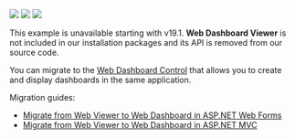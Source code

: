 <!-- default badges list -->
![](https://img.shields.io/endpoint?url=https://codecentral.devexpress.com/api/v1/VersionRange/128580110/19.1.3%2B)
[![](https://img.shields.io/badge/Open_in_DevExpress_Support_Center-FF7200?style=flat-square&logo=DevExpress&logoColor=white)](https://supportcenter.devexpress.com/ticket/details/T140278)
[![](https://img.shields.io/badge/📖_How_to_use_DevExpress_Examples-e9f6fc?style=flat-square)](https://docs.devexpress.com/GeneralInformation/403183)
<!-- default badges end -->
This example is unavailable starting with v19.1. **Web Dashboard Viewer** is not included in our installation packages and its API is removed from our source code. 

You can migrate to the [Web Dashboard Control](https://docs.devexpress.com/Dashboard/115955/) that allows you to create and display dashboards in the same application. 

Migration guides:
- [Migrate from Web Viewer to Web Dashboard in ASP.NET Web Forms](https://docs.devexpress.com/Dashboard/400650?v=19.1)
- [Migrate from Web Viewer to Web Dashboard in ASP.NET MVC](https://docs.devexpress.com/Dashboard/400651?v=19.1)
